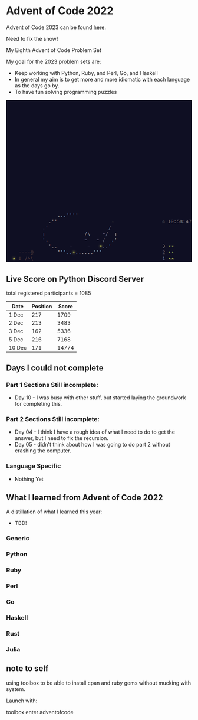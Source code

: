 # Advent of Code 2022

Advent of Code 2023 can be found [here](https://adventofcode.com/2023).

Need to fix the snow! 

My Eighth Advent of Code Problem Set

My goal for the 2023 problem sets are:

- Keep working with Python, Ruby, and Perl, Go, and Haskell
- In general my aim is to get more and more idiomatic with each language as the days go by.
- To have fun solving programming puzzles

![2023 stars](https://github.com/djotaku/adventofcode/blob/ef49ac2fcf8a281e4c67a00cba0750510e44783f/screenshots/2023/20231203.png)


## Live Score on Python Discord Server

total registered participants = 1085 

| Date   | Position | Score |
|--------|----------|-------|
| 1 Dec  | 217      | 1709  |
| 2 Dec  | 213      | 3483  |
| 3 Dec  | 162      | 5336  |
| 5 Dec  | 216      | 7168  |
| 10 Dec | 171      | 14774 |


## Days I could not complete
### Part 1 Sections Still incomplete:
- Day 10 - I was busy with other stuff, but started laying the groundwork for completing this.

### Part 2 Sections Still incomplete:
- Day 04 - I think I have a rough idea of what I need to do to get the answer, but I need to fix the recursion. 
- Day 05 - didn't think about how I was going to do part 2 without crashing the computer.
### Language Specific
- Nothing Yet

## What I learned from Advent of Code 2022

A distillation of what I learned this year:
- TBD!

### Generic

### Python

### Ruby

### Perl

### Go

### Haskell

### Rust

### Julia

## note to self

using toolbox to be able to install cpan and ruby gems without mucking with system.

Launch with:

toolbox enter adventofcode
